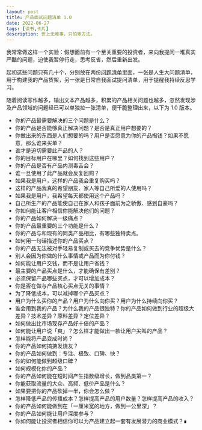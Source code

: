 ```yaml
---
layout: post
title: 产品面试问题清单 1.0
date: 2022-06-27
tags: [读书,卡片]
description: 世上无难事，只怕笨方法。
---
```



我常常做这样一个实验：假想面前有一个至关重要的投资者，来向我提问一堆真实严酷的问题，迫使我暂停行走，思考反省，然后重新出发。

起初这些问题只有几十个，分别放在两份[问题清单](http://newsletter.hardwaylab.com/issues/4-1027310)里面，一张是人生大问题清单，用于构建我的产品货架，另一张是日常自我面试提问清单，用于提醒我持续反思学习。

随着阅读写作越多，输出文本产品越多，积累的产品相关问题也越多，忽然发现涉及产品领域的问题经已可以单独拉一张清单，便干脆整理出来，以下为 1.0 版本。

- 你的产品最需要解决的三个问题是什么？
- 你的产品是否能够真正解决问题？是否是真正用户想要的？
- 你做出来的东西是人们想要的吗？用户是否愿意为你的产品掏钱？如果不愿意，那么谁来买单？
- 谁才是迫切需要此产品的人？
- 你的目标用户在哪里？如何找到这些用户？
- 你的产品是否有产品内测毒舌会？
- 谁一旦使用了此产品就会反复回购？
- 如果我是用户，这样的产品我会重复购买吗？
- 这样的产品我真的希望朋友、家人等自己所爱的人使用吗？
- 如果我是用户，我希望每天都使用这个产品吗？
- 自己所生产的产品能使自己在家人和孩子面前为之骄傲、感到自豪吗？
- 你如何能让客户相信你能解决他们的问题？
- 你的产品如何解决一级痛点？
- 你的产品最重要的三个功能是什么？
- 你的产品与和现有的同类产品相比，有哪些独特卖点。
- 如何用一句话描述你的产品买点？
- 你的产品无法被对手轻易复制或买去的竞争优势是什么？
-  别人会因为你做的什么事情或产品而为你付钱？
- 如何能让用户交钱，而不是让用户省钱？
- 最主要的产品买点是什么，才能确保有差别？
- 必须保留产品哪些买点，才可以增加成本？
- 你是否在做与产品核心买点无关的事情？
- 为了降低成本，可以减掉哪个产品买点？
- 用户为什么买你的产品？用户为什么向你买？用户为什么持续向你买？ 
- 谁会用到我的产品？为什么我的产品很独特？你的产品如何做到行业的超级大差异？技术差异？原料差异？定位差异？
- 如何做出比市场现存产品好十倍的产品？
- 如何能让用户说「爽」？怎么样才能做出一款让用户尖叫的产品？
- 怎样能将产品变成时尚？
- 你的产品如何搞掂发烧友？
- 你的产品如何做到：专注、极致、口碑、快？
- 你的如何能做到超级口碑？
- 如何规模化你的产品？
- 你的产品如何能在短时间产生指数级增长，做到品类第一？
- 你能获取流量的大众、高频、低价产品是什么？
- 如果要把你的产品砍掉一半，你会怎么做？
- 怎样降低产品的传播成本？怎样提高产品的用户数量？怎样提高产品的收入？
- 你的产品如何能做到在「一厘米宽的地方，做到一公里深」？
- 你的产品如何能让用户深度参与？
- 你如何能让投资者相信你可以为产品建立起一套有发展潜力的商业模式？∎
